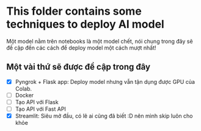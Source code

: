 # This folder contains some techniques to deploy AI model
Một model nằm trên notebooks là một model chết, nói chung trong đây sẽ đề cập đến các cách để deploy model một cách mượt nhất!

## Một vài thứ sẽ được đề cập trong đây
- [x] Pyngrok + Flask app: Deploy model nhưng vẫn tận dụng được GPU của Colab.
- [ ]  Docker
- [ ]  Tạo API với Flask
- [ ] Tạo API với Fast API
- [x] Streamlit: Siêu mở đầu, có lẽ ai cũng đã biết :D nên mình skip luôn cho khỏe
